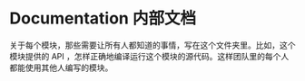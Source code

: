 # Documentation 内部文档

关于每个模块，那些需要让所有人都知道的事情，写在这个文件夹里。比如，这个模块提供的 API ，怎样正确地编译运行这个模块的源代码。这样团队里的每个人都能使用其他人编写的模块。
